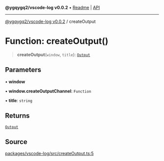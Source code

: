 **@ygqygq2/vscode-log v0.0.2** • [Readme](../README.md) \| [API](../globals.md)

***

[@ygqygq2/vscode-log v0.0.2](../README.md) / createOutput

# Function: createOutput()

> **createOutput**(`window`, `title`): [`Output`](../-internal-/type-aliases/Output.md)

## Parameters

• **window**

• **window\.createOutputChannel**: `Function`

• **title**: `string`

## Returns

[`Output`](../-internal-/type-aliases/Output.md)

## Source

[packages/vscode-log/src/createOutput.ts:5](https://github.com/ygqygq2/npm-packages/blob/b33aad4/packages/vscode-log/src/createOutput.ts#L5)
